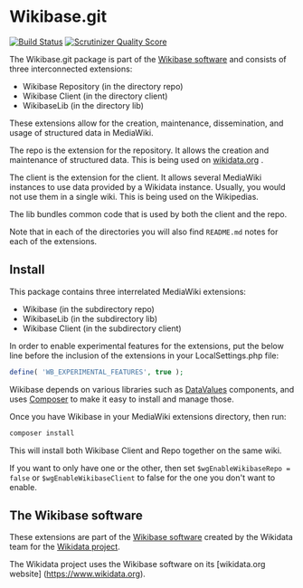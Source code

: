 # Wikibase.git

[![Build Status](https://secure.travis-ci.org/wikimedia/mediawiki-extensions-Wikibase.png?branch=master)](http://travis-ci.org/wikimedia/mediawiki-extensions-Wikibase)
[![Scrutinizer Quality Score](https://scrutinizer-ci.com/g/wikimedia/mediawiki-extensions-Wikibase/badges/quality-score.png?s=857e6982ca67c05cd28ce53ba6d42e7e20b89325)](https://scrutinizer-ci.com/g/wikimedia/mediawiki-extensions-Wikibase/)

The Wikibase.git package is part of the [Wikibase software](http://wikiba.se/) and consists of
three interconnected extensions:

* Wikibase Repository (in the directory repo)
* Wikibase Client (in the directory client)
* WikibaseLib (in the directory lib)

These extensions allow for the creation, maintenance, dissemination, and usage of structured data
in MediaWiki.

The repo is the extension for the repository. It allows the creation and maintenance of structured
data. This is being used on [wikidata.org](https://www.wikidata.org)  .

The client is the extension for the client. It allows several MediaWiki instances to use data provided
by a Wikidata instance. Usually, you would not use them in a single wiki. This is being used on the
Wikipedias.

The lib bundles common code that is used by both the client and the repo.

Note that in each of the directories you will also find `README.md` notes for each of the extensions.

## Install

This package contains three interrelated MediaWiki extensions:

* Wikibase (in the subdirectory repo)
* WikibaseLib (in the subdirectory lib)
* Wikibase Client (in the subdirectory client)

In order to enable experimental features for the extensions, put the below line before the inclusion
of the extensions in your LocalSettings.php file:

```php
define( 'WB_EXPERIMENTAL_FEATURES', true );
```

Wikibase depends on various libraries such as [DataValues](https://github.com/DataValues/) components,
and uses [Composer](http://getcomposer.org/) to make it easy to install and manage those.

Once you have Wikibase in your MediaWiki extensions directory, then run:

```bash
composer install
```

This will install both Wikibase Client and Repo together on the same wiki.

If you want to only have one or the other, then set `$wgEnableWikibaseRepo = false` or
`$wgEnableWikibaseClient` to false for the one you don't want to enable.

## The Wikibase software

These extensions are part of the [Wikibase software](http://wikiba.se/) created by the Wikidata team
for the [Wikidata project](https://meta.wikimedia.org/wiki/Wikidata).

The Wikidata project uses the Wikibase software on its [wikidata.org website]
(https://www.wikidata.org).
